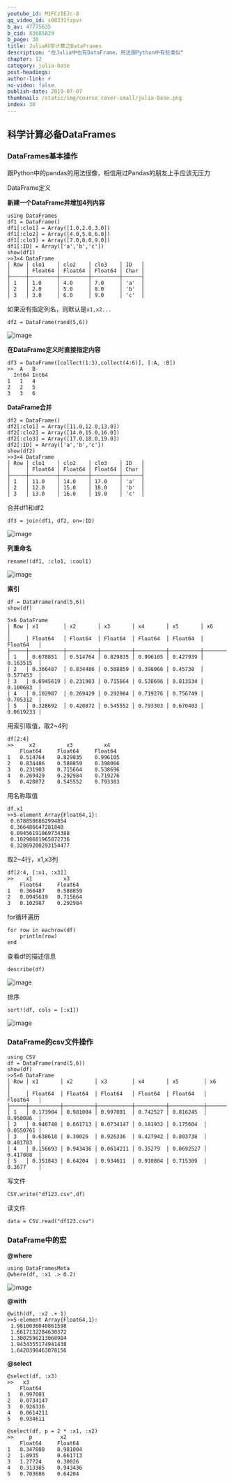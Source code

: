 ```yaml
---
youtube_id: M1FCzIEJc-8
qq_video_id: s08331fzpvr
b_av: 47775635
b_cid: 83685829
b_page: 30
title: Julia科学计算之DataFrames
description: "在Julia中也有DataFrame，用法跟Python中有些类似"
chapter: 12
category: julia-base
post-headings:
author-link: #
no-video: false
publish-date: 2019-07-07
thumbnail: /static/img/course_cover-small/julia-base.png
index: 30
---
```



## 科学计算必备DataFrames

### DataFrames基本操作

跟Python中的pandas的用法很像，相信用过Pandas的朋友上手应该无压力

DataFrame定义

**新建一个DataFrame并增加4列内容**
```
using DataFrames
df1 = DataFrame()
df1[:clo1] = Array([1.0,2.0,3.0])
df1[:clo2] = Array([4.0,5.0,6.0])
df1[:clo3] = Array([7.0,8.0,9.0])
df1[:ID] = Array(['a','b','c'])
show(df1)
>>3×4 DataFrame
│ Row │ clo1    │ clo2    │ clo3    │ ID   │
│     │ Float64 │ Float64 │ Float64 │ Char │
├─────┼─────────┼─────────┼─────────┼──────┤
│ 1   │ 1.0     │ 4.0     │ 7.0     │ 'a'  │
│ 2   │ 2.0     │ 5.0     │ 8.0     │ 'b'  │
│ 3   │ 3.0     │ 6.0     │ 9.0     │ 'c'  │
```

如果没有指定列名，则默认是`x1,x2...`
```
df2 = DataFrame(rand(5,6))
```
![image](https://raw.githubusercontent.com/Bounce00/pic/master/Julia%20course/Julia%E7%A7%91%E5%AD%A6%E8%AE%A1%E7%AE%971.png)


**在DataFrame定义时直接指定内容**

```
df3 = DataFrame([collect(1:3),collect(4:6)], [:A, :B])
>>	A	B
  Int64	Int64
1	1	4
2	2	5
3	3	6

```

**DataFrame合并**
```
df2 = DataFrame()
df2[:clo1] = Array([11.0,12.0,13.0])
df2[:clo2] = Array([14.0,15.0,16.0])
df2[:clo3] = Array([17.0,18.0,19.0])
df2[:ID] = Array(['a','b','c'])
show(df2)
>>3×4 DataFrame
│ Row │ clo1    │ clo2    │ clo3    │ ID   │
│     │ Float64 │ Float64 │ Float64 │ Char │
├─────┼─────────┼─────────┼─────────┼──────┤
│ 1   │ 11.0    │ 14.0    │ 17.0    │ 'a'  │
│ 2   │ 12.0    │ 15.0    │ 18.0    │ 'b'  │
│ 3   │ 13.0    │ 16.0    │ 19.0    │ 'c'  │
```

合并df1和df2
```
df3 = join(df1, df2, on=:ID)
```

![image](https://raw.githubusercontent.com/Bounce00/pic/master/Julia%20course/Julia%E7%A7%91%E5%AD%A6%E8%AE%A1%E7%AE%972.png)


**列重命名**

```
rename!(df1, :clo1, :cool1)
```

![image](https://raw.githubusercontent.com/Bounce00/pic/master/Julia%20course/Julia%E7%A7%91%E5%AD%A6%E8%AE%A1%E7%AE%973.png)



**索引**

```
df = DataFrame(rand(5,6))
show(df)

5×6 DataFrame
│ Row │ x1        │ x2       │ x3       │ x4       │ x5       │ x6        │
│     │ Float64   │ Float64  │ Float64  │ Float64  │ Float64  │ Float64   │
├─────┼───────────┼──────────┼──────────┼──────────┼──────────┼───────────┤
│ 1   │ 0.678851  │ 0.514764 │ 0.829835 │ 0.996105 │ 0.427939 │ 0.163515  │
│ 2   │ 0.366487  │ 0.834486 │ 0.588859 │ 0.398066 │ 0.45738  │ 0.577453  │
│ 3   │ 0.0945619 │ 0.231903 │ 0.715664 │ 0.538696 │ 0.813534 │ 0.100683  │
│ 4   │ 0.102987  │ 0.269429 │ 0.292984 │ 0.719276 │ 0.756749 │ 0.705312  │
│ 5   │ 0.328692  │ 0.420872 │ 0.545552 │ 0.793303 │ 0.670403 │ 0.0619233 │
```

用索引取值，取2~4列
```
df[2:4]
>>	   x2	       x3	       x4
    Float64	    Float64	    Float64
1	0.514764	0.829835	0.996105
2	0.834486	0.588859	0.398066
3	0.231903	0.715664	0.538696
4	0.269429	0.292984	0.719276
5	0.420872	0.545552	0.793303

```

用名称取值
```
df.x1
>>5-element Array{Float64,1}:
 0.6788506862994854 
 0.366486647281848  
 0.09456191069734388
 0.10298681965872736
 0.32869200293154477
```

取2~4行，x1,x3列
```
df[2:4, [:x1, :x3]]
>>	  x1	      x3
    Float64  	Float64
1	0.366487	0.588859
2	0.0945619	0.715664
3	0.102987	0.292984
```

for循环遍历
```
for row in eachrow(df)
    println(row)
end
```

查看df的描述信息
```
describe(df)
```
![image](https://raw.githubusercontent.com/Bounce00/pic/master/Julia%20course/Julia%E7%A7%91%E5%AD%A6%E8%AE%A1%E7%AE%974.png)


排序
```
sort!(df, cols = [:x1])
```

![image](https://raw.githubusercontent.com/Bounce00/pic/master/Julia%20course/Julia%E7%A7%91%E5%AD%A6%E8%AE%A1%E7%AE%975.png)



### DataFrame的csv文件操作

```
using CSV
df = DataFrame(rand(5,6))
show(df)
>>5×6 DataFrame
│ Row │ x1       │ x2       │ x3        │ x4       │ x5        │ x6        │
│     │ Float64  │ Float64  │ Float64   │ Float64  │ Float64   │ Float64   │
├─────┼──────────┼──────────┼───────────┼──────────┼───────────┼───────────┤
│ 1   │ 0.173904 │ 0.981004 │ 0.997001  │ 0.742527 │ 0.816245  │ 0.950086  │
│ 2   │ 0.946748 │ 0.661713 │ 0.0734147 │ 0.181932 │ 0.175604  │ 0.0550761 │
│ 3   │ 0.638618 │ 0.30026  │ 0.926336  │ 0.427942 │ 0.803738  │ 0.481783  │
│ 4   │ 0.156693 │ 0.943436 │ 0.0614211 │ 0.35279  │ 0.0692527 │ 0.417888  │
│ 5   │ 0.351843 │ 0.64204  │ 0.934611  │ 0.910804 │ 0.715309  │ 0.3677    │
```

写文件
```
CSV.write("df123.csv",df)
```

读文件
```
data = CSV.read("df123.csv")
```



### DataFrame中的宏

**@where**
```
using DataFramesMeta
@where(df, :x1 .> 0.2)
```

![image](https://raw.githubusercontent.com/Bounce00/pic/master/Julia%20course/Julia%E7%A7%91%E5%AD%A6%E8%AE%A1%E7%AE%976.png)



**@with**
```
@with(df, :x2 .+ 1)
>>5-element Array{Float64,1}:
 1.9810036040861598
 1.6617132284630372
 1.3002596213068984
 1.9434355174941438
 1.6420398463078156
```

**@select**
```
@select(df, :x3)
>>   x3
    Float64
1	0.997001
2	0.0734147
3	0.926336
4	0.0614211
5	0.934611
```

```
@select(df, p = 2 * :x1, :x2)
>>     p	     x2
    Float64	    Float64
1	0.347808	0.981004
2	1.8935	    0.661713
3	1.27724	    0.30026
4	0.313385	0.943436
5	0.703686	0.64204

```



